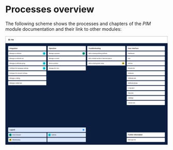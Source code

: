 # Processes overview

The following scheme shows the processes and chapters of the *PIM* module documentation and their link to other modules:

![Processes PIM](../../Assets/Screenshots/PIM/PIMProcesses.png "Processes PIM")
